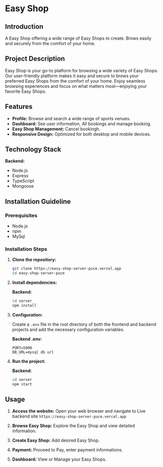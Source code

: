 # Easy Shop

## Introduction

A Easy Shop offering a wide range of Easy Shops to create. Brows easily and securely from the comfort of your home.

## Project Description

Easy Shop is your go-to platform for browsing a wide variety of Easy Shops. Our user-friendly platform makes it easy and secure to brows your preferred Easy Shops from the comfort of your home. Enjoy seamless browsing experiences and focus on what matters most—enjoying your favorite Easy Shops.

## Features

- **Profile:** Browse and search a wide range of sports venues.
- **Dashboard:** See user information, All bookings and manage booking.
- **Easy Shop Management:** Cancel bookingh.
- **Responsive Design:** Optimized for both desktop and mobile devices.

## Technology Stack

**Backend:**

- Node.js
- Express
- TypeScript
- Mongoose

## Installation Guideline

### Prerequisites

- Node.js
- npm
- MySql

### Installation Steps

1. **Clone the repository:**

   ```bash
   git clone https://easy-shop-server-puce.vercel.app
   cd easy-shop-server-puce
   ```

2. **Install dependencies:**

   **Backend:**

   ```bash
   cd server
   npm install
   ```

3. **Configuration:**

   Create a `.env` file in the root directory of both the frontend and backend projects and add the necessary configuration variables.

   **Backend .env:**

   ```env
   PORT=5000
   DB_URL=mysql db url
   ```

4. **Run the project:**

   **Backend:**

   ```bash
   cd server
   npm start
   ```

## Usage

1. **Access the website:**
   Open your web browser and navigate to Live backend site `https://easy-shop-server-puce.vercel.app`

2. **Browse Easy Shop:**
   Explore the Easy Shop and view detailed information.

3. **Create Easy Shop:**
   Add desired Easy Shop.

4. **Payment:**
   Proceed to Pay, enter payment informations.

5. **Dashboard:**
   View or Manage your Easy Shops.
